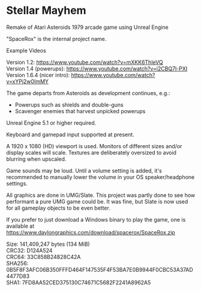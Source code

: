 # Stellar Mayhem
Remake of Atari Asteroids 1979 arcade game using Unreal Engine

"SpaceRox" is the internal project name.

Example Videos

Version 1.2: https://www.youtube.com/watch?v=mXKK6ThleVQ  
Version 1.4 (powerups): https://www.youtube.com/watch?v=i2CBQ7l-PXI  
Version 1.6.4 (nicer intro): https://www.youtube.com/watch?v=xYPj2w0ImMY

The game departs from Asteroids as development continues, e.g.:
- Powerups such as shields and double-guns  
- Scavenger enemies that harvest unpicked powerups

Unreal Engine 5.1 or higher required.

Keyboard and gamepad input supported at present.

A 1920 x 1080 (HD) viewport is used. Monitors of different sizes and/or display scales will scale. Textures are deliberately oversized to avoid blurring when upscaled.

Game sounds may be loud. Until a volume setting is added, it's recommended to manually lower the volume in your OS speaker/headphone settings.

All graphics are done in UMG/Slate. This project was partly done to see how performant a pure UMG game could be. It was fine, but Slate is now used for all gameplay objects to be even better.

If you prefer to just download a Windows binary to play the game, one is available at https://www.daylongraphics.com/download/spacerox/SpaceRox.zip

Size: 141,409,247 bytes (134 MiB)  
CRC32: D124A524  
CRC64: 33C858B24828C42A  
SHA256: 0B5F8F3AFC06B350FFFD464F147535F4F53BA7E0B9944F0CBC53A37AD4477D83  
SHA1: 7FD8AA52CED375130C74671C5682F2241A8962A5
